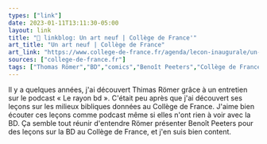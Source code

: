 ```yaml
---
types: ["link"]
date: 2023-01-11T13:11:30-05:00
layout: link
title: "🔗 linkblog: Un art neuf | Collège de France'"
art_title: "Un art neuf | Collège de France"
art_link: "https://www.college-de-france.fr/agenda/lecon-inaugurale/un-art-neuf/un-art-neuf"
sources: ["college-de-france.fr"]
tags: ["Thomas Römer","BD","comics","Benoît Peeters","Collège de France"]
---
```

Il y a quelques années, j'ai découvert Thimas Römer grâce à un entretien sur le podcast « Le rayon bd ». C'était peu après que j'ai découvert ses leçons sur les milieux bibliques données au Collège de France. J'aime bien écouter ces leçons comme podcast même si elles n'ont rien à voir avec la BD. Ça semble tout réunir d'entendre Römer présenter Benoît Peeters pour des leçons sur la BD au Collège de France, et j'en suis bien content.  
 

